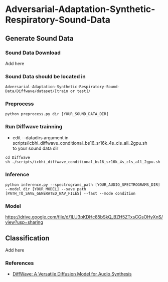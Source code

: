 # Adversarial-Adaptation-Synthetic-Respiratory-Sound-Data

## Generate Sound Data


### Sound Data Download
Add here

### Sound Data should be located in
```
Adversarial-Adaptation-Synthetic-Respiratory-Sound-Data/Diffwave/dataset/[train or test]/
```
### Preprocess
```
python preprocess.py dir [YOUR_SOUND_DATA_DIR] 
```

### Run Diffwave trainning
- edit --datadirs argument in  
  scripts/icbhi_diffwave_conditional_bs16_sr16k_4s_cls_all_2gpu.sh  
  to your sound data dir

```
cd Diffwave
sh ./scripts/icbhi_diffwave_conditional_bs16_sr16k_4s_cls_all_2gpu.sh
```

### Inference
```
python inference.py --spectrograms_path [YOUR_AUDIO_SPECTROGRAMS_DIR] --model_dir [YOUR_MODEL] --save_path [PATH_TO_SAVE_GENERATED_WAV_FILES] --fast --mode condition
```

### Model
https://drive.google.com/file/d/1LU3pKDHc85bSkQ_BZH5ZTxsCGsOHyXnS/view?usp=sharing

## Classification
Add here


### References
- [DiffWave: A Versatile Diffusion Model for Audio Synthesis](https://arxiv.org/pdf/2009.09761.pdf)